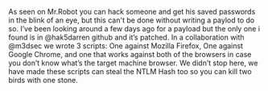 As seen on Mr.Robot you can hack someone and get his saved passwords in the blink of an eye, but this can't be done without writing a paylod to do so.
I’ve been looking around a few days ago for a payload but the only one i found is in @hak5darren github and it’s patched.
In a collaboration with @m3dsec we wrote 3 scripts:
One against Mozilla Firefox, One against Google Chrome, and one that works against both of the browsers in case you don’t know what’s the target machine browser.
We didn’t stop here, we have made these scripts can steal the NTLM Hash too so you can kill two birds with one stone.
